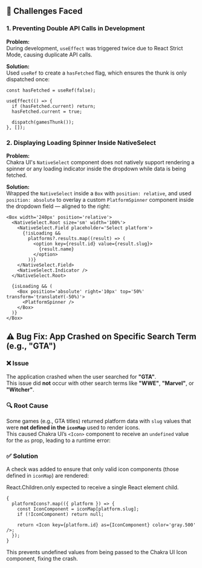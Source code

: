 <!-- @format -->

## 🧠 Challenges Faced

### 1. Preventing Double API Calls in Development

**Problem:**  
During development, `useEffect` was triggered twice due to React Strict Mode, causing duplicate API calls.

**Solution:**  
Used `useRef` to create a `hasFetched` flag, which ensures the thunk is only dispatched once:

```tsx
const hasFetched = useRef(false);

useEffect(() => {
  if (hasFetched.current) return;
  hasFetched.current = true;

  dispatch(gamesThunk());
}, []);
```

### 2. Displaying Loading Spinner Inside NativeSelect

**Problem:**  
Chakra UI's `NativeSelect` component does not natively support rendering a spinner or any loading indicator inside the dropdown while data is being fetched.

**Solution:**  
Wrapped the `NativeSelect` inside a `Box` with `position: relative`, and used `position: absolute` to overlay a custom `PlatformSpinner` component inside the dropdown field — aligned to the right:

```tsx
<Box width='240px' position='relative'>
  <NativeSelect.Root size='sm' width='100%'>
    <NativeSelect.Field placeholder='Select platform'>
      {!isLoading &&
        platforms?.results.map((result) => (
          <option key={result.id} value={result.slug}>
            {result.name}
          </option>
        ))}
    </NativeSelect.Field>
    <NativeSelect.Indicator />
  </NativeSelect.Root>

  {isLoading && (
    <Box position='absolute' right='10px' top='50%' transform='translateY(-50%)'>
      <PlatformSpinner />
    </Box>
  )}
</Box>
```

## ⚠️ Bug Fix: App Crashed on Specific Search Term (e.g., "GTA")

### ❌ Issue

The application crashed when the user searched for **"GTA"**.  
This issue did **not** occur with other search terms like **"WWE"**, **"Marvel"**, or **"Witcher"**.

### 🔍 Root Cause

Some games (e.g., GTA titles) returned platform data with `slug` values that were **not defined in the `iconMap`** used to render icons.  
This caused Chakra UI’s `<Icon>` component to receive an `undefined` value for the `as` prop, leading to a runtime error:

### ✅ Solution

A check was added to ensure that only valid icon components (those defined in `iconMap`) are rendered:

React.Children.only expected to receive a single React element child.

```tsx
{
  platformIcons?.map(({ platform }) => {
    const IconComponent = iconMap[platform.slug];
    if (!IconComponent) return null;

    return <Icon key={platform.id} as={IconComponent} color='gray.500' />;
  });
}
```

This prevents undefined values from being passed to the Chakra UI Icon component, fixing the crash.
